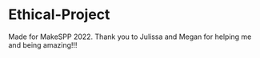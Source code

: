 # Ethical-Project
Made for MakeSPP 2022.
Thank you to Julissa and Megan for helping me and being amazing!!!
